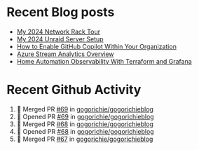 # Recent Blog posts
<!-- BLOG-POST-LIST:START -->
- [My 2024 Network Rack Tour](https://www.gogorichie.com/blog/my-2024-network-rack-tour/)
- [My 2024 Unraid Server Setup](https://www.gogorichie.com/blog/my-2024-unraid-server/)
- [How to Enable GitHub Copilot Within Your Organization](https://www.gogorichie.com/blog/microsoft/githubcopilot-enabling/)
- [Azure Stream Analytics Overview](https://www.gogorichie.com/blog/microsoft/azure-stream-analytics-overview/)
- [Home Automation Observability With Terraform and Grafana](https://www.gogorichie.com/blog/homeautomationobservability/)
<!-- BLOG-POST-LIST:END -->


# Recent Github Activity
<!--START_SECTION:activity-->
1. 🎉 Merged PR [#69](https://github.com/gogorichie/gogorichieblog/pull/69) in [gogorichie/gogorichieblog](https://github.com/gogorichie/gogorichieblog)
2. 💪 Opened PR [#69](https://github.com/gogorichie/gogorichieblog/pull/69) in [gogorichie/gogorichieblog](https://github.com/gogorichie/gogorichieblog)
3. 🎉 Merged PR [#68](https://github.com/gogorichie/gogorichieblog/pull/68) in [gogorichie/gogorichieblog](https://github.com/gogorichie/gogorichieblog)
4. 💪 Opened PR [#68](https://github.com/gogorichie/gogorichieblog/pull/68) in [gogorichie/gogorichieblog](https://github.com/gogorichie/gogorichieblog)
5. 🎉 Merged PR [#67](https://github.com/gogorichie/gogorichieblog/pull/67) in [gogorichie/gogorichieblog](https://github.com/gogorichie/gogorichieblog)
<!--END_SECTION:activity-->

